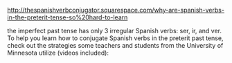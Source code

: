 

http://thespanishverbconjugator.squarespace.com/why-are-spanish-verbs-in-the-preterit-tense-so%20hard-to-learn

the imperfect past tense has only 3 irregular Spanish verbs: ser, ir, and ver. To help you learn how to conjugate Spanish verbs in the preterit past tense, check out the strategies some teachers and students from the University of Minnesota utilize (videos included):

